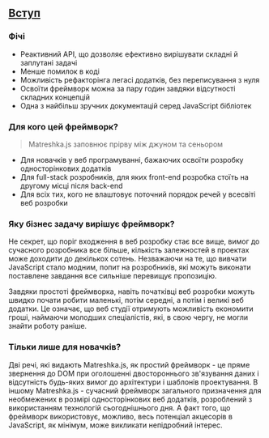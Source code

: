 ## [Вступ](#!introduction)
### Фічі
- Реактивний API, що дозволяє ефективно вирішувати складні й заплутані задачі
- Менше помилок в коді
- Можливість рефакторінга легасі додатків, без переписування з нуля
- Освоїти фреймворк можна за пару годин завдяки відсутності складних концепцій
- Одна з найбільш зручних документацій серед JavaScript бібліотек

### Для кого цей фреймворк?

> Matreshka.js заповнює прірву між джуном та сеньором

- Для новачків у веб програмуванні, бажаючих освоїти розробку односторінкових додатків
- Для full-stack розробників, для яких front-end розробка стоїть на другому місці після back-end
- Для всіх тих, кого не влаштовує поточний порядок речей у всесвіті веб розробки

### Яку бізнес задачу вирішує фреймворк?

Не секрет, що поріг входження в веб розробку стає все вище, вимог до сучасного розробника все більше, кількість залежностей в проектах може доходити до декількох сотень. Незважаючи на те, що вивчати JavaScript стало модним, попит на розробників, які можуть виконати поставлене завдання все сильніше перевищує пропозицію.

Завдяки простоті фреймворка, навіть початківці веб розробки можуть швидко почати робити маленькі, потім середні, а потім і великі веб додатки. Це означає, що веб студії отримують можливість економити гроші, наймаючи молодших спеціалістів, які, в свою чергу, не могли знайти роботу раніше.

### Тільки лише для новачків?

Дві речі, які видають Matreshka.js, як простий фреймворк - це пряме звернення до DOM при оголошенні двостороннього зв'язування даних і відсутність будь-яких вимог до архітектури і шаблонів проектування. В іншому Matreshka.js - сучасний фреймворк загального призначення для необмежених в розмірі односторінкових веб додатків, розроблений з використанням технологій сьогоднішнього дня. А факт того, що фреймворк використовує, можливо, весь потенціал акцесорів в JavaScript, як мінімум, може викликати непідробний інтерес.
